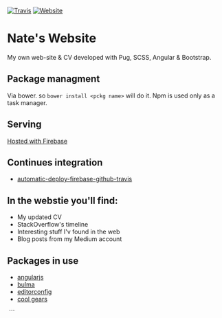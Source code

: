 [![Travis][travis-img]][travis-url] [![Website][website-img]][website-url]

# Nate's Website
My own web-site &amp; CV developed with Pug, SCSS, Angular &amp; Bootstrap.

## Package managment
Via bower. so ``bower install <pckg name>`` will do it.
Npm is used only as a task manager.

## Serving
[Hosted with Firebase](https://website-457be.firebaseapp.com/)

## Continues integration
- [automatic-deploy-firebase-github-travis](https://marlosoft.net/posts/automatic-deploy-firebase-github-travis.html)

## In the webstie you'll find:
- My updated CV
- StackOverflow's timeline
- Interesting stuff I'v found in the web
- Blog posts from my Medium account

## Packages in use
- [angularjs](angularjs.org)
- [bulma](http://bulma.io/)
- [editorconfig](http://editorconfig.org/)
- [cool gears](http://brm.io/gears/)

<!-- Shields.io SVG's-->

[travis-img]: https://img.shields.io/travis/rust-lang/rust.svg?style=flat-square
[travis-url]:https://travis/

[website-img]: https://img.shields.io/website-up-down-green-red/http/shields.io.svg?style=flat-square
[website-url]: https://img.shields.io/
 ```
 <script>
  (function(i,s,o,g,r,a,m){i['GoogleAnalyticsObject']=r;i[r]=i[r]||function(){
  (i[r].q=i[r].q||[]).push(arguments)},i[r].l=1*new Date();a=s.createElement(o),
  m=s.getElementsByTagName(o)[0];a.async=1;a.src=g;m.parentNode.insertBefore(a,m)
  })(window,document,'script','https://www.google-analytics.com/analytics.js','ga');

  ga('create', 'UA-91291842-1', 'auto');
  ga('send', 'pageview');

</script>
```
